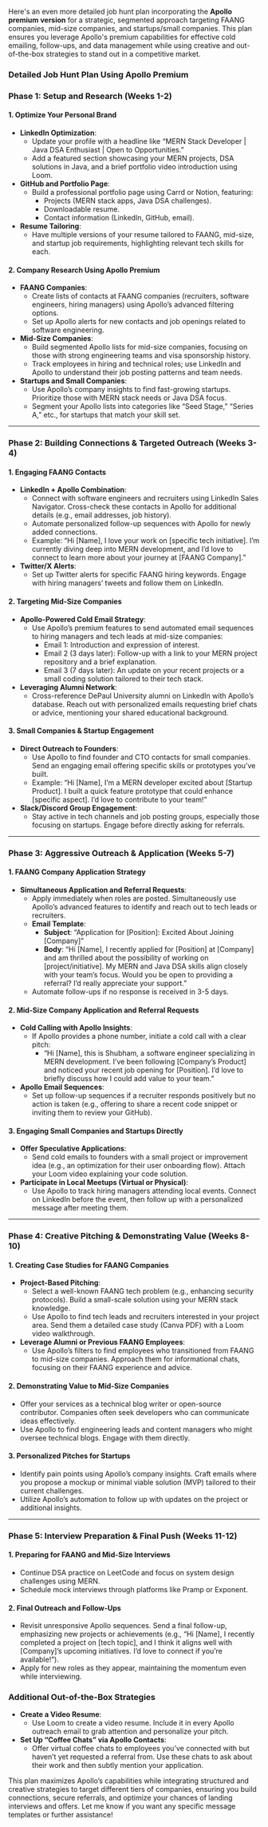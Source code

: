 Here's an even more detailed job hunt plan incorporating the **Apollo premium version** for a strategic, segmented approach targeting FAANG companies, mid-size companies, and startups/small companies. This plan ensures you leverage Apollo's premium capabilities for effective cold emailing, follow-ups, and data management while using creative and out-of-the-box strategies to stand out in a competitive market.

### **Detailed Job Hunt Plan Using Apollo Premium**

### **Phase 1: Setup and Research (Weeks 1-2)**

#### **1. Optimize Your Personal Brand**
   - **LinkedIn Optimization**:
     - Update your profile with a headline like “MERN Stack Developer | Java DSA Enthusiast | Open to Opportunities.”
     - Add a featured section showcasing your MERN projects, DSA solutions in Java, and a brief portfolio video introduction using Loom.
   - **GitHub and Portfolio Page**:
     - Build a professional portfolio page using Carrd or Notion, featuring:
       - Projects (MERN stack apps, Java DSA challenges).
       - Downloadable resume.
       - Contact information (LinkedIn, GitHub, email).
   - **Resume Tailoring**:
     - Have multiple versions of your resume tailored to FAANG, mid-size, and startup job requirements, highlighting relevant tech skills for each.

#### **2. Company Research Using Apollo Premium**
   - **FAANG Companies**:
     - Create lists of contacts at FAANG companies (recruiters, software engineers, hiring managers) using Apollo’s advanced filtering options.
     - Set up Apollo alerts for new contacts and job openings related to software engineering.
   - **Mid-Size Companies**:
     - Build segmented Apollo lists for mid-size companies, focusing on those with strong engineering teams and visa sponsorship history.
     - Track employees in hiring and technical roles; use LinkedIn and Apollo to understand their job posting patterns and team needs.
   - **Startups and Small Companies**:
     - Use Apollo’s company insights to find fast-growing startups. Prioritize those with MERN stack needs or Java DSA focus.
     - Segment your Apollo lists into categories like “Seed Stage,” “Series A,” etc., for startups that match your skill set.

---

### **Phase 2: Building Connections & Targeted Outreach (Weeks 3-4)**

#### **1. Engaging FAANG Contacts**
   - **LinkedIn + Apollo Combination**:
     - Connect with software engineers and recruiters using LinkedIn Sales Navigator. Cross-check these contacts in Apollo for additional details (e.g., email addresses, job history).
     - Automate personalized follow-up sequences with Apollo for newly added connections.
     - Example: “Hi [Name], I love your work on [specific tech initiative]. I’m currently diving deep into MERN development, and I’d love to connect to learn more about your journey at [FAANG Company].”
   - **Twitter/X Alerts**:
     - Set up Twitter alerts for specific FAANG hiring keywords. Engage with hiring managers’ tweets and follow them on LinkedIn.

#### **2. Targeting Mid-Size Companies**
   - **Apollo-Powered Cold Email Strategy**:
     - Use Apollo’s premium features to send automated email sequences to hiring managers and tech leads at mid-size companies:
       - Email 1: Introduction and expression of interest.
       - Email 2 (3 days later): Follow-up with a link to your MERN project repository and a brief explanation.
       - Email 3 (7 days later): An update on your recent projects or a small coding solution tailored to their tech stack.
   - **Leveraging Alumni Network**:
     - Cross-reference DePaul University alumni on LinkedIn with Apollo’s database. Reach out with personalized emails requesting brief chats or advice, mentioning your shared educational background.

#### **3. Small Companies & Startup Engagement**
   - **Direct Outreach to Founders**:
     - Use Apollo to find founder and CTO contacts for small companies. Send an engaging email offering specific skills or prototypes you’ve built.
     - Example: “Hi [Name], I’m a MERN developer excited about [Startup Product]. I built a quick feature prototype that could enhance [specific aspect]. I’d love to contribute to your team!”
   - **Slack/Discord Group Engagement**:
     - Stay active in tech channels and job posting groups, especially those focusing on startups. Engage before directly asking for referrals.

---

### **Phase 3: Aggressive Outreach & Application (Weeks 5-7)**

#### **1. FAANG Company Application Strategy**
   - **Simultaneous Application and Referral Requests**:
     - Apply immediately when roles are posted. Simultaneously use Apollo’s advanced features to identify and reach out to tech leads or recruiters. 
     - **Email Template**:
       - **Subject**: “Application for [Position]: Excited About Joining [Company]”
       - **Body**: “Hi [Name], I recently applied for [Position] at [Company] and am thrilled about the possibility of working on [project/initiative]. My MERN and Java DSA skills align closely with your team’s focus. Would you be open to providing a referral? I’d really appreciate your support.”
     - Automate follow-ups if no response is received in 3-5 days.

#### **2. Mid-Size Company Application and Referral Requests**
   - **Cold Calling with Apollo Insights**:
     - If Apollo provides a phone number, initiate a cold call with a clear pitch:
       - “Hi [Name], this is Shubham, a software engineer specializing in MERN development. I’ve been following [Company’s Product] and noticed your recent job opening for [Position]. I’d love to briefly discuss how I could add value to your team.”
   - **Apollo Email Sequences**:
     - Set up follow-up sequences if a recruiter responds positively but no action is taken (e.g., offering to share a recent code snippet or inviting them to review your GitHub).

#### **3. Engaging Small Companies and Startups Directly**
   - **Offer Speculative Applications**:
     - Send cold emails to founders with a small project or improvement idea (e.g., an optimization for their user onboarding flow). Attach your Loom video explaining your code solution.
   - **Participate in Local Meetups (Virtual or Physical)**:
     - Use Apollo to track hiring managers attending local events. Connect on LinkedIn before the event, then follow up with a personalized message after meeting them.

---

### **Phase 4: Creative Pitching & Demonstrating Value (Weeks 8-10)**

#### **1. Creating Case Studies for FAANG Companies**
   - **Project-Based Pitching**:
     - Select a well-known FAANG tech problem (e.g., enhancing security protocols). Build a small-scale solution using your MERN stack knowledge.
     - Use Apollo to find tech leads and recruiters interested in your project area. Send them a detailed case study (Canva PDF) with a Loom video walkthrough.
   - **Leverage Alumni or Previous FAANG Employees**:
     - Use Apollo’s filters to find employees who transitioned from FAANG to mid-size companies. Approach them for informational chats, focusing on their FAANG experience and advice.

#### **2. Demonstrating Value to Mid-Size Companies**
   - Offer your services as a technical blog writer or open-source contributor. Companies often seek developers who can communicate ideas effectively.
   - Use Apollo to find engineering leads and content managers who might oversee technical blogs. Engage with them directly.

#### **3. Personalized Pitches for Startups**
   - Identify pain points using Apollo’s company insights. Craft emails where you propose a mockup or minimal viable solution (MVP) tailored to their current challenges.
   - Utilize Apollo’s automation to follow up with updates on the project or additional insights.

---

### **Phase 5: Interview Preparation & Final Push (Weeks 11-12)**

#### **1. Preparing for FAANG and Mid-Size Interviews**
   - Continue DSA practice on LeetCode and focus on system design challenges using MERN.
   - Schedule mock interviews through platforms like Pramp or Exponent.

#### **2. Final Outreach and Follow-Ups**
   - Revisit unresponsive Apollo sequences. Send a final follow-up, emphasizing new projects or achievements (e.g., “Hi [Name], I recently completed a project on [tech topic], and I think it aligns well with [Company]’s upcoming initiatives. I’d love to connect if you’re available!”).
   - Apply for new roles as they appear, maintaining the momentum even while interviewing.

### **Additional Out-of-the-Box Strategies**
- **Create a Video Resume**:
   - Use Loom to create a video resume. Include it in every Apollo outreach email to grab attention and personalize your pitch.
- **Set Up “Coffee Chats” via Apollo Contacts**:
   - Offer virtual coffee chats to employees you’ve connected with but haven’t yet requested a referral from. Use these chats to ask about their work and then subtly mention your application.

This plan maximizes Apollo’s capabilities while integrating structured and creative strategies to target different tiers of companies, ensuring you build connections, secure referrals, and optimize your chances of landing interviews and offers. Let me know if you want any specific message templates or further assistance!